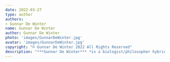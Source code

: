 ```yaml
---
date: 2022-03-27
type: author
authors:
- Gunnar De Winter
name: Gunnar De Winter
author: Gunnar De Winter
photo: 'images/GunnarDeWinter.jpg'
avatar: 'images/GunnarDeWinter.jpg'
copyright: "© Gunnar De Winter 2022 All Rights Reserved"
description: "***Gunnar De Winter*** *is a biologist/philosopher hybrid who writes. His fiction has appeared in* Future SF Digest, Daily Science Fiction, Amazing Stories, *and other places. Sometimes his crazy thoughts run rampant on Twitter masking as [@evolveon](http://twitter.com/evolveon).*"
---
```


